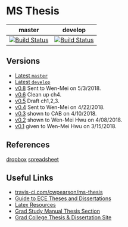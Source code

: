 # MS Thesis

| master | develop|
| -- | -- |
| [![Build Status](https://travis-ci.com/cwpearson/ms-thesis.svg?token=oXpZxp44qzps6HC63xis&branch=master)](https://travis-ci.com/cwpearson/ms-thesis) | [![Build Status](https://travis-ci.com/cwpearson/ms-thesis.svg?token=oXpZxp44qzps6HC63xis&branch=develop)](https://travis-ci.com/cwpearson/ms-thesis) |

## Versions

* [Latest `master`](https://storage.googleapis.com/cwpearson-ms-thesis/ecethesis_master.pdf)
* [Latest `develop`](https://storage.googleapis.com/cwpearson-ms-thesis/ecethesis_develop.pdf)
* [v0.8](https://storage.cloud.google.com/cwpearson-ms-thesis/ecethesis_v0.8.pdf) Sent to Wen-Mei on 5/3/2018.
* [v0.6](https://storage.cloud.google.com/cwpearson-ms-thesis/ecethesis_v0.6.pdf) Clean up ch4.
* [v0.5](https://storage.cloud.google.com/cwpearson-ms-thesis/ecethesis_v0.5.pdf) Draft ch1,2,3.
* [v0.4](https://storage.cloud.google.com/cwpearson-ms-thesis/ecethesis_v0.4.pdf) Sent to Wen-Mei on 4/22/2018.
* [v0.3](https://storage.cloud.google.com/cwpearson-ms-thesis/ecethesis_v0.3.pdf) shown to CAB on 4/10/2018.
* [v0.2](https://storage.cloud.google.com/cwpearson-ms-thesis/ecethesis_v0.2.pdf) shown to Wen-Mei Hwu on 4/08/2018.
* [v0.1](https://storage.cloud.google.com/cwpearson-ms-thesis/ecethesis_v0.1.pdf) given to Wen-Mei Hwu on 3/15/2018.


## References

[dropbox](https://www.dropbox.com/home/research/library)
[spreadsheet](https://docs.google.com/spreadsheets/d/1GUxb7cs10_rtYfop1Kh68EDI8UsLvqtMwNE_sGqkqL4/edit#gid=2045760646)

## Useful Links

* [travis-ci.com/cwpearson/ms-thesis](https://travis-ci.com/cwpearson/ms-thesis)
* [Guide to ECE Theses and Dissertations](https://wiki.illinois.edu/wiki/display/ECEThesisReview/Guide+to+ECE+Theses+and+Dissertations)
* [Latex Resources](https://wiki.illinois.edu/wiki/display/ECEThesisReview/LaTeX+Resources)
* [Grad Study Manual Thesis Section](https://ece.illinois.edu/academics/grad/overview/thesis.asp)
* [Grad College Thesis & Dissertation Site](http://www.grad.illinois.edu/thesis)
